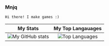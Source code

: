 ### Mnjq
```
Hi there! I make games :)
```

| **My Stats** | **My Top Langauages** |
|:-----:|:-----:|
| ![My GitHub stats](https://github-readme-stats-ochre-phi-22.vercel.app/api?username=mnjq&count_private=true&theme=gruvbox&include_all_commits=true) | ![Top Languages](https://github-readme-stats-ochre-phi-22.vercel.app/api/top-langs/?username=mnjq&theme=gruvbox&count_private=true) |
